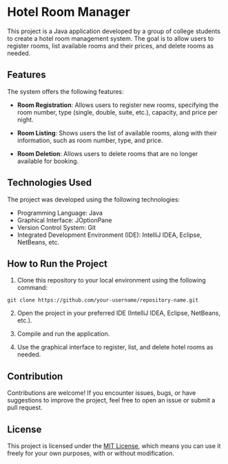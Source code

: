 # Hotel Room Manager

This project is a Java application developed by a group of college students to create a hotel room management system. The goal is to allow users to register rooms, list available rooms and their prices, and delete rooms as needed.

## Features

The system offers the following features:

- **Room Registration**: Allows users to register new rooms, specifying the room number, type (single, double, suite, etc.), capacity, and price per night.

- **Room Listing**: Shows users the list of available rooms, along with their information, such as room number, type, and price.

- **Room Deletion**: Allows users to delete rooms that are no longer available for booking.

## Technologies Used

The project was developed using the following technologies:

- Programming Language: Java
- Graphical Interface: JOptionPane
- Version Control System: Git
- Integrated Development Environment (IDE): IntelliJ IDEA, Eclipse, NetBeans, etc.

## How to Run the Project

1. Clone this repository to your local environment using the following command:

```
git clone https://github.com/your-username/repository-name.git
```

2. Open the project in your preferred IDE (IntelliJ IDEA, Eclipse, NetBeans, etc.).

3. Compile and run the application.

4. Use the graphical interface to register, list, and delete hotel rooms as needed.

## Contribution

Contributions are welcome! If you encounter issues, bugs, or have suggestions to improve the project, feel free to open an issue or submit a pull request.

## License

This project is licensed under the [MIT License](LICENSE), which means you can use it freely for your own purposes, with or without modification.
